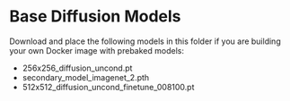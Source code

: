 # Base Diffusion Models

Download and place the following models in this folder if you are building your own Docker image with prebaked models:

- 256x256_diffusion_uncond.pt
- secondary_model_imagenet_2.pth
- 512x512_diffusion_uncond_finetune_008100.pt